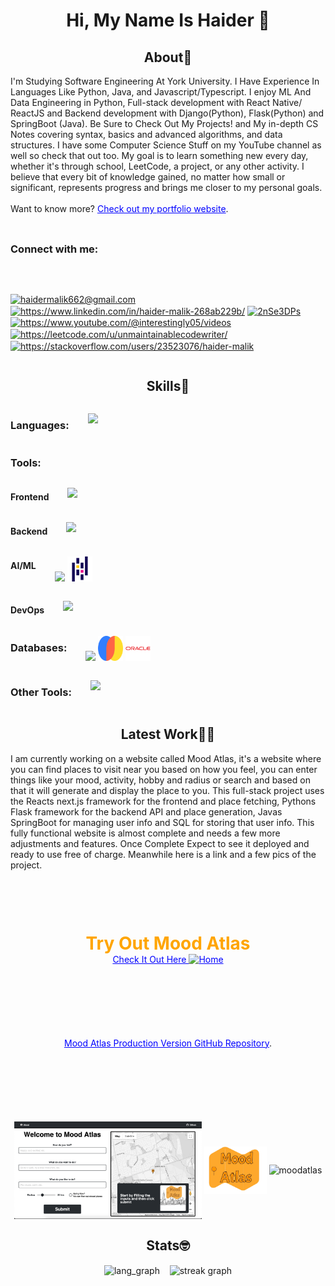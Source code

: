 <h1 align="center">Hi, My Name Is Haider 👋</h1>

###
<h2 align="center">About🚶</h2>
<p align="left">
  I'm Studying Software Engineering At York University. I Have Experience In
  Languages Like Python, Java, and Javascript/Typescript. I enjoy ML And Data
  Engineering in Python, Full-stack development with React Native/ ReactJS and Backend development
  with Django(Python), Flask(Python) and SpringBoot (Java). Be Sure to Check
  Out My Projects! and My in-depth CS Notes covering syntax,
  basics and advanced algorithms, and data structures. I have some Computer
  Science Stuff on my YouTube channel as well so check that out too. My goal is to learn something new every day, whether it's through school, LeetCode, a project, or any other activity. I   believe that every bit of knowledge gained, no matter how small or significant, represents progress and brings me closer to my personal goals.
  <br><br>
  Want to know more? <a href="https://haidermalikk.github.io/HaiderMaliksWebsite/" style="color: blue;">Check out my portfolio website</a>.
</p>

###

<div style="display: flex; gap: 30px; flex-wrap: wrap;">
  <h3 align="left">Connect with me:</h3>
  <p align="left">
    <a href="mailto:haidermalik662@gmail.com" target="blank">
      <img
        align="center"
        src="https://skillicons.dev/icons?i=gmail"
        alt="haidermalik662@gmail.com"
    /></a>
    <a
      href="https://www.linkedin.com/in/haider-malik-268ab229b/"
      target="blank"
      ><img
        align="center"
        src="https://skillicons.dev/icons?i=linkedin"
        alt="https://www.linkedin.com/in/haider-malik-268ab229b/"
    /></a>
    <a href="https://discord.gg/2nSe3DPs" target="blank">
      <img align="center" src="https://skillicons.dev/icons?i=discord" alt="2nSe3DPs" />
    </a>
    <a
      href="https://www.youtube.com/@interestingly05/videos"
      target="blank"
      ><img
        align="center"
        src="https://raw.githubusercontent.com/rahuldkjain/github-profile-readme-generator/master/src/images/icons/Social/youtube.svg"
        alt="https://www.youtube.com/@interestingly05/videos"
        height="30"
        width="40"
    /></a>
    <a
      href="https://leetcode.com/u/unmaintainablecodewriter/"
      target="blank"
      ><img
        align="center"
        src="https://raw.githubusercontent.com/rahuldkjain/github-profile-readme-generator/master/src/images/icons/Social/leet-code.svg"
        alt="https://leetcode.com/u/unmaintainablecodewriter/"
        height="30"
        width="40"
    /></a>
    <a
      href="https://stackoverflow.com/users/23523076/haider-malik"
      target="blank"
      ><img
        align="center"
        src="https://raw.githubusercontent.com/rahuldkjain/github-profile-readme-generator/master/src/images/icons/Social/stack-overflow.svg"
        alt="https://stackoverflow.com/users/23523076/haider-malik"
        height="30"
        width="40"
    /></a>
  </p>
</div>

<h2 align="center">Skills💪</h2>
<div style="display: flex; gap: 30px; flex-wrap: wrap;" >
<h3 align="left">Languages:</h3>
  <p align="left">
    <img
      src="https://skillicons.dev/icons?i=python,java,js,ts,swift,c,cpp,cs"
    />
  </p>
</div>


<h3 align="left">Tools:</h3>
<div style="display: flex; gap: 30px; flex-wrap: wrap;">
  <h4 align="left">Frontend</h4>
  <p align="left">
    <img
      src="https://skillicons.dev/icons?i=react,bootstrap,tailwind,html,css,babel"
    />
  </p>
</div>

<div style="display: flex; gap: 30px; flex-wrap: wrap;">
  <h4 align="left">Backend</h4>
  <p align="left">
    <img
      src="https://skillicons.dev/icons?i=spring,nodejs,nextjs,express,flask,django,dotnet"
    />
  </p>
</div>

<div style="display: flex; gap: 30px; flex-wrap: wrap;">
  <h4 align="left">AI/ML</h4>
  <p align="left">
    <img
      src="https://skillicons.dev/icons?i=tensorflow,pytorch,opencv,sklearn,anaconda"
    />
     <img
      src="https://raw.githubusercontent.com/devicons/devicon/2ae2a900d2f041da66e950e4d48052658d850630/icons/pandas/pandas-original.svg"
      alt="pandas"
      width="40"
      height="40"
    />
  </p>
</div>

<div style="display: flex; gap: 30px; flex-wrap: wrap;">
  <h4 align="left">DevOps</h4>
  <p align="left">
    <img
      src="https://skillicons.dev/icons?i=docker,kubernetes,gcp,aws,heroku"
    />
  </p>
</div>

<div style="display: flex; gap: 30px; flex-wrap: wrap;">  
<h3 align="left">Databases:</h3>
  <p align="left">
     <img
      src="https://skillicons.dev/icons?i=mysql,mongodb,postgres,firebase"
     />
     <img
      src="./chroma-seeklogo.svg"
      width="40"
      height="40"
    />
     <img
      src="https://raw.githubusercontent.com/devicons/devicon/master/icons/oracle/oracle-original.svg"
      width="40"
      height="40"
    />
  </p>
</div>

<div style="display: flex; gap: 30px; flex-wrap: wrap;"> 
  <h3 align="left">Other Tools:</h3>
  <p align="left">
    <img
      src="https://skillicons.dev/icons?i=git,github,postman,figma,supabase"
    />
  </p>
</div>

<h2 align="center">Latest Work🧑‍💻</h2>
<p>
I am currently working on a website called Mood Atlas, it's a website where you can find places to visit near you based on how you feel, you can enter things like your mood, activity, hobby and radius or search and based on that it will generate and display the place to you. This full-stack project uses the Reacts next.js framework for the frontend and place fetching, Pythons Flask framework for the backend API and place generation, Javas SpringBoot for managing user info and SQL for storing that user info. This fully functional website is almost complete and needs a few more adjustments and features. Once Complete Expect to see it deployed and ready to use free of charge. Meanwhile here is a link and a few pics of the project.
</p>
<div align="center"  style="margin-top: 100px;">  
  <h1 href="https://mood-atlas.vercel.app" style="border-bottom: none; margin: 0; color:orange" >Try Out Mood Atlas</h1>
  <a href="https://mood-atlas.vercel.app" style="color: blue;">Check It Out Here
  <img src="https://github.com/HaiderMalikk/Mood-Atlas/blob/main/assets/link.png" alt="Home" width="50" height="auto" />
  </a>
</div>
<br>
<div align="center"  style="margin-top: 100px;">  
  <a href="https://github.com/HaiderMalikk/mood-atlas-production_build" style="color: blue;">Mood Atlas Production Version GitHub Repository</a>.
</div>
<br>
<div align="center" style="margin-top: 100px;">
  <img align="center" src="https://github.com/HaiderMalikk/Mood-Atlas/blob/main/assets/firstin.png" alt="moodatlas" width="300" />
  <img align="center" src="https://github.com/HaiderMalikk/Mood-Atlas/blob/main/assets/logo-nobg.png" alt="moodatlas" width="100" />
  <img align="center" src="https://github.com/HaiderMalikk/Mood-Atlas/blob/main/assets/afterprompt.png" alt="moodatlas" width="300" />  
</div>

<h2 align="center">Stats🤓</h2>
<div align="center">
  <img align="center" src="https://github-readme-stats.vercel.app/api/top-langs?username=haidermalikk&show_icons=true&theme=dark&locale=en&layout=compact" alt="lang_graph" width="288" />
  &nbsp;&nbsp; <!-- This creates a space between the images -->
  <img align="center" src="https://nirzak-streak-stats.vercel.app/?user=Haidermalikk&theme=dark" width="400" alt="streak graph"  />
</div>
